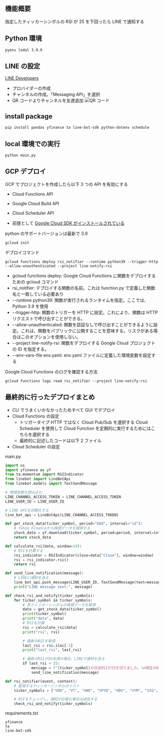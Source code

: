 ## 機能概要

指定したティッカーシンボルの RSI が 25 を下回ったら LINE で通知する

## Python 環境

`pyenv lodal 3.9.9`

## LINE の設定

[LINE Developers](https://developers.line.biz/console/)

- プロバイダーの作成
- チャンネルの作成。「Messaging API」を選択
- QR コードよりチャンネルを友達追加
  ![QR コード](https://qr-official.line.me/sid/L/297zwrzb.png)

## install package

`pip install pandas yfinance ta line-bot-sdk python-dotenv schedule`

## local 環境での実行

`python main.py`

## GCP デプロイ

GCP でプロジェクトを作成したら以下 3 つの API を有効にする

- Cloud Functions API
- Google Cloud Build API
- Cloud Scheduler API

- 前提として [Google Cloud SDK がインストールされている](https://cloud.google.com/sdk/docs/install?hl=ja)

python のサポートバージョンは最新で 3.9

`gcloud init`

デプロイコマンド

`gcloud functions deploy rsi_notifier --runtime python39 --trigger-http --allow-unauthenticated --project line-notify-rsi`

- gcloud functions deploy: Google Cloud Functions に関数をデプロイするための gcloud コマンド
- rsi_notifier: デプロイする関数の名前。これは function.py で定義した関数名と一致している必要あり
- --runtime python39: 関数が実行されるランタイムを指定。ここでは、Python 3.9 を使用
- --trigger-http: 関数のトリガーを HTTP に設定。これにより、関数は HTTP リクエストで呼び出すことができる。
- --allow-unauthenticated: 関数を認証なしで呼び出すことができるように設定。これは、関数をパブリックに公開することを意味する。リスクがある場合はこのオプションを使用しない。
- --project line-notify-rsi: 関数をデプロイする Google Cloud プロジェクトの ID を指定する。
- --env-vars-file env.yaml: env.yaml ファイルに定義した環境変数を設定する

Google Cloud Functions のログを確認する方法

`gcloud functions logs read rsi_notifier --project line-notify-rsi`

## 最終的に行ったデプロイまとめ

- CLI でうまくいかなかったためすべて GUI でデプロイ
- Cloud Functions の設定
  - トリガータイプ HTTP ではなく Cloud Pub/Sub を選択する
    Cloud Scheduler を使用して Cloud Function を定期的に実行するためにはこちらを選択する
  - 最終的に記述したコードは以下 2 ファイル
- Cloud Scheduler の設定

main.py

```py
import os
import yfinance as yf
from ta.momentum import RSIIndicator
from linebot import LineBotApi
from linebot.models import TextSendMessage

# 環境変数を読み込む
LINE_CHANNEL_ACCESS_TOKEN = LINE_CHANNEL_ACCESS_TOKEN
LINE_USER_ID = LINE_USER_ID

# LINE APIを初期化する
line_bot_api = LineBotApi(LINE_CHANNEL_ACCESS_TOKEN)

def get_stock_data(ticker_symbol, period="60d", interval="1d"):
    # Yahoo Financeから株価データを取得する
    stock_data = yf.download(ticker_symbol, period=period, interval=interval)
    return stock_data

def calculate_rsi(data, window=14):
    # RSIを計算する
    rsi_indicator = RSIIndicator(close=data["Close"], window=window)
    rsi = rsi_indicator.rsi()
    return rsi

def send_line_notification(message):
    # LINEに通知を送る
    line_bot_api.push_message(LINE_USER_ID, TextSendMessage(text=message))
    print("LINE message sent:", message)

def check_rsi_and_notify(ticker_symbols):
    for ticker_symbol in ticker_symbols:
        # 各ティッカーシンボルの株価データを取得
        data = get_stock_data(ticker_symbol)
        print(ticker_symbol)
        print("data", data)
        # RSIを計算
        rsi = calculate_rsi(data)
        print("rsi", rsi)

        # 最新のRSIを取得
        last_rsi = rsi.iloc[-1]
        print("last_rsi", last_rsi)

        # 最新のRSIが20未満の場合、LINEで通知を送る
        if last_rsi < 25:
            message = f"{ticker_symbol}の日足RSIが25を切りました。\n現在のRSI: {last_rsi:.2f}\nチャンス！"
            send_line_notification(message)

def rsi_notifier(event, context):
    # 監視するティッカーシンボルのリスト
    ticker_symbols = ["VOO", "VT", "VWO", "SPYD", "HDV", "VYM", "VIG", "SDY"]

    # RSIをチェックし、通知が必要な場合は送信する
    check_rsi_and_notify(ticker_symbols)
```

requirements.txt

```
yfinance
ta
line-bot-sdk
```
